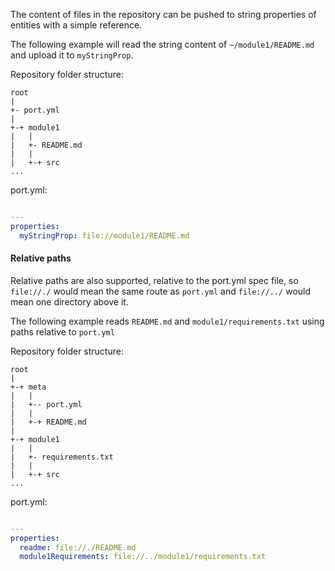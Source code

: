 The content of files in the repository can be pushed to string properties of entities with a simple reference.

The following example will read the string content of `~/module1/README.md` and upload it to `myStringProp`.

Repository folder structure:

```
root
|
+- port.yml
|
+-+ module1
|   |
|   +- README.md
|   |
|   +-+ src
...
```

port.yml:

```yaml showLineNumbers

---
properties:
  myStringProp: file://module1/README.md
```

#### Relative paths

Relative paths are also supported, relative to the port.yml spec file, so `file://./` would mean the same route as `port.yml` and `file://../` would mean one directory above it.

The following example reads `README.md` and `module1/requirements.txt` using paths relative to `port.yml`

Repository folder structure:

```
root
|
+-+ meta
|   |
|   +-- port.yml
|   |
|   +-+ README.md
|
+-+ module1
|   |
|   +- requirements.txt
|   |
|   +-+ src
...
```

port.yml:

```yaml showLineNumbers

---
properties:
  readme: file://./README.md
  module1Requirements: file://../module1/requirements.txt
```
